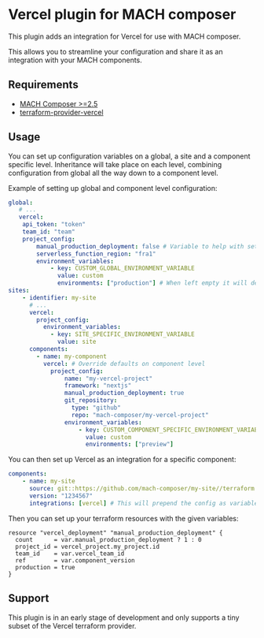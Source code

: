 # Vercel plugin for MACH composer

This plugin adds an integration for Vercel for use with MACH composer.

This allows you to streamline your configuration and share it as an integration with your MACH components.

## Requirements
- [MACH Composer >=2.5](https://github.com/labd/mach-composer)
- [terraform-provider-vercel](https://github.com/vercel/terraform-provider-vercel)

## Usage

You can set up configuration variables on a global, a site and a component specific level. Inheritance will take place on each level, combining configuration from global
all the way down to a component level.

Example of setting up global and component level configuration:
```yaml
global:
   # ...
   vercel:
    api_token: "token"
    team_id: "team"
    project_config:
        manual_production_deployment: false # Variable to help with setting up manual deployments in Terraform
        serverless_function_region: "fra1"
        environment_variables:
            - key: CUSTOM_GLOBAL_ENVIRONMENT_VARIABLE
              value: custom
              environments: ["production"] # When left empty it will default to ["production", "preview", "development"]
sites:
    - identifier: my-site
      # ...
      vercel:
        project_config:
          environment_variables:
            - key: SITE_SPECIFIC_ENVIRONMENT_VARIABLE
              value: site
      components:
        - name: my-component
          vercel: # Override defaults on component level
            project_config:
                name: "my-vercel-project"
                framework: "nextjs"
                manual_production_deployment: true
                git_repository:
                  type: "github"
                  repo: "mach-composer/my-vercel-project"
                environment_variables:
                    - key: CUSTOM_COMPONENT_SPECIFIC_ENVIRONMENT_VARIABLE
                      value: custom
                      environments: ["preview"]
```

You can then set up Vercel as an integration for a specific component:
```yaml
components:
    - name: my-site
      source: git::https://github.com/mach-composer/my-site//terraform
      version: "1234567"
      integrations: [vercel] # This will prepend the config as variables for your terraform config
```

Then you can set up your terraform resources with the given variables:
```hcl
resource "vercel_deployment" "manual_production_deployment" {
  count      = var.manual_production_deployment ? 1 : 0
  project_id = vercel_project.my_project.id
  team_id    = var.vercel_team_id
  ref        = var.component_version
  production = true
}
```

## Support

This plugin is in an early stage of development and only supports a tiny subset of the Vercel terraform provider.
